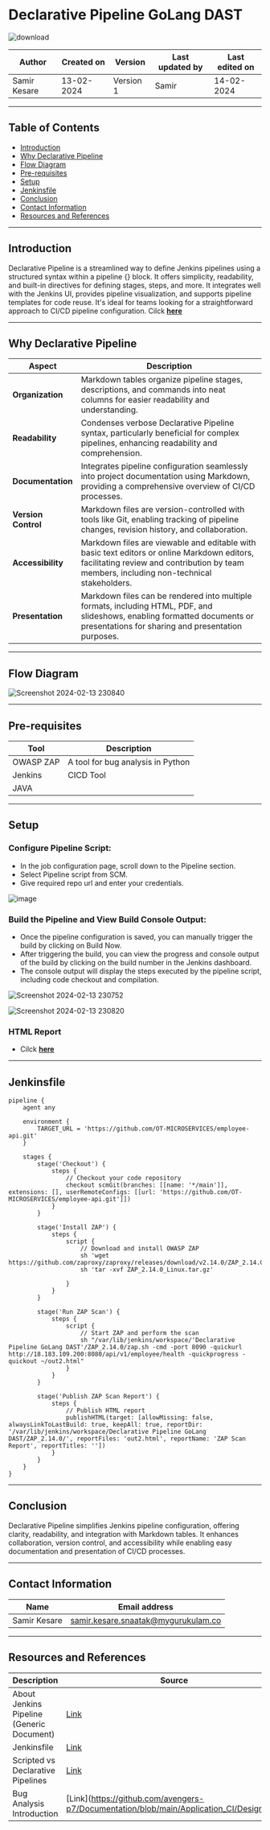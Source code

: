 # Declarative Pipeline GoLang DAST

![download](https://github.com/avengers-p7/Documentation/assets/156056570/a292f2dd-4795-4566-bfb6-014b634f76bf)



|   Author        |  Created on   |  Version   | Last updated by  | Last edited on |
| --------------- | --------------| -----------|----------------- | -------------- |
| Samir Kesare |  13-02-2024  |  Version 1 | Samir  | 14-02-2024    |

***
## Table of Contents
+ [Introduction](#Introduction)
+ [Why Declarative Pipeline](#Why-Declarative-Pipeline)
+ [Flow Diagram](#Flow-Diagram)
+ [Pre-requisites](#Pre-requisites)
+ [Setup](#Setup)
+ [Jenkinsfile](#Jenkinsfile)
+ [Conclusion](#Conclusion)
+ [Contact Information](#Contact-Information)
+ [Resources and References](#Resources-and-References)
  
***
## Introduction

Declarative Pipeline is a streamlined way to define Jenkins pipelines using a structured syntax within a pipeline {} block. It offers simplicity, readability, and built-in directives for defining stages, steps, and more. It integrates well with the Jenkins UI, provides pipeline visualization, and supports pipeline templates for code reuse. It's ideal for teams looking for a straightforward approach to CI/CD pipeline configuration. Cilck [**here**](https://github.com/avengers-p7/Documentation/blob/main/Application_CI/Implementation/GenericDoc/jenkinsPipeline.md)

***
## Why Declarative Pipeline
| Aspect          | Description                                                                                               |
|-----------------|-----------------------------------------------------------------------------------------------------------|
| **Organization**    | Markdown tables organize pipeline stages, descriptions, and commands into neat columns for easier readability and understanding. |
| **Readability**     | Condenses verbose Declarative Pipeline syntax, particularly beneficial for complex pipelines, enhancing readability and comprehension. |
| **Documentation**   | Integrates pipeline configuration seamlessly into project documentation using Markdown, providing a comprehensive overview of CI/CD processes. |
| **Version Control** | Markdown files are version-controlled with tools like Git, enabling tracking of pipeline changes, revision history, and collaboration. |
| **Accessibility**   | Markdown files are viewable and editable with basic text editors or online Markdown editors, facilitating review and contribution by team members, including non-technical stakeholders. |
| **Presentation**    | Markdown files can be rendered into multiple formats, including HTML, PDF, and slideshows, enabling formatted documents or presentations for sharing and presentation purposes. |

***
## Flow Diagram

![Screenshot 2024-02-13 230840](https://github.com/avengers-p7/Documentation/assets/156056570/ada5121d-79a9-4aa7-bafa-fc6c0ec0ddc9)


***
## Pre-requisites

| Tool   | Description                          | 
|--------|--------------------------------------|
| OWASP ZAP | A tool for bug analysis in Python | 
| Jenkins | CICD Tool                          |  
| JAVA    |                                    |
***
## Setup

### Configure Pipeline Script:

* In the job configuration page, scroll down to the Pipeline section.
* Select Pipeline script from SCM.
* Give required repo url and enter your credentials.

![image](https://github.com/avengers-p7/Documentation/assets/156056570/09e9bce8-3572-4bc9-bc56-5d75419bd6c9)

### Build the Pipeline and View Build Console Output:

* Once the pipeline configuration is saved, you can manually trigger the build by clicking on Build Now.
* After triggering the build, you can view the progress and console output of the build by clicking on the build number in the Jenkins dashboard.
* The console output will display the steps executed by the pipeline script, including code checkout and compilation.

![Screenshot 2024-02-13 230752](https://github.com/avengers-p7/Documentation/assets/156056570/efcd108d-7143-4d78-a04f-0165fd3d8780)

![Screenshot 2024-02-13 230820](https://github.com/avengers-p7/Documentation/assets/156056570/894ad8f2-48df-4e2b-ad31-3e2b39777cd3)



### HTML Report

* Cilck [**here**](https://github.com/avengers-p7/Documentation/blob/main/Application_CI/Implementation/GolangCI/Declarative%20Pipeline%20GoLang%20DAST/Declarative%20Pipeline/HTML%20Report)

***
## Jenkinsfile
```shell
pipeline {
    agent any
    
    environment {
        TARGET_URL = 'https://github.com/OT-MICROSERVICES/employee-api.git'
    }
    
    stages {
        stage('Checkout') {
            steps {
                // Checkout your code repository
                checkout scmGit(branches: [[name: '*/main']], extensions: [], userRemoteConfigs: [[url: 'https://github.com/OT-MICROSERVICES/employee-api.git']])
            }
        }
        
        stage('Install ZAP') {
            steps {
                script {
                    // Download and install OWASP ZAP
                    sh 'wget https://github.com/zaproxy/zaproxy/releases/download/v2.14.0/ZAP_2.14.0_Linux.tar.gz'
                    sh 'tar -xvf ZAP_2.14.0_Linux.tar.gz'
                    
                }
            }
        }
        
        stage('Run ZAP Scan') {
            steps {
                script {
                    // Start ZAP and perform the scan
                    sh "/var/lib/jenkins/workspace/'Declarative Pipeline GoLang DAST'/ZAP_2.14.0/zap.sh -cmd -port 8090 -quickurl http://18.183.109.200:8080/api/v1/employee/health -quickprogress -quickout ~/out2.html"
                }
            }
        }
        
        stage('Publish ZAP Scan Report') {
            steps {
                // Publish HTML report
                publishHTML(target: [allowMissing: false, alwaysLinkToLastBuild: true, keepAll: true, reportDir: '/var/lib/jenkins/workspace/Declarative Pipeline GoLang DAST/ZAP_2.14.0/', reportFiles: 'out2.html', reportName: 'ZAP Scan Report', reportTitles: ''])
            }
        }
    }
}
```

***
## Conclusion

Declarative Pipeline simplifies Jenkins pipeline configuration, offering clarity, readability, and integration with Markdown tables. It enhances collaboration, version control, and accessibility while enabling easy documentation and presentation of CI/CD processes.

***
## Contact Information

| Name | Email address |
| ---- | ------------- |
| Samir Kesare | samir.kesare.snaatak@mygurukulam.co |

***
## Resources and References

|  **Description** |   **Source** |
| ---------------- | ------------ |
| About Jenkins Pipeline (Generic Document) | [Link](https://github.com/avengers-p7/Documentation/blob/main/Application_CI/Implementation/GenericDoc/jenkinsPipeline.md  ) |
| Jenkinsfile | [Link](https://github.com/avengers-p7/Jenkinsfile/blob/main/Declarative%20Pipeline/golang/Bug%20Analysis/Jenkinsfile) |
| Scripted vs Declarative Pipelines | [Link](https://www.baeldung.com/ops/jenkins-scripted-vs-declarative-pipelines) |
| Bug Analysis Introduction | [Link](https://github.com/avengers-p7/Documentation/blob/main/Application_CI/Design/05-
